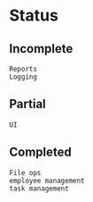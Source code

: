 # Status

## Incomplete

    Reports
    Logging

## Partial

    UI

## Completed

    File ops
    employee management
    task management

    